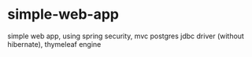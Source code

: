# simple-web-app
simple web app, using spring security, mvc postgres jdbc driver (without hibernate), thymeleaf engine
